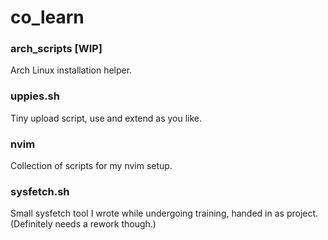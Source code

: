 # co_learn
### arch_scripts [WIP]
Arch Linux installation helper.
### uppies.sh
Tiny upload script, use and extend as you like.
### nvim
Collection of scripts for my nvim setup.
### sysfetch.sh
Small sysfetch tool I wrote while undergoing training, handed in as project. (Definitely needs a rework though.)
